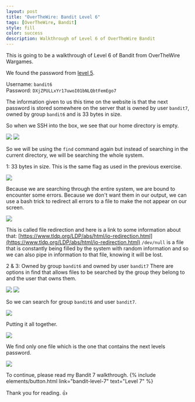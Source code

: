 ```yaml
---
layout: post
title: "OverTheWire: Bandit Level 6"
tags: [OverTheWire, Bandit]
style: fill
color: success
description: Walkthrough of Level 6 of OverTheWire Bandit
---
```


This is going to be a walkthrough of Level 6 of Bandit from OverTheWire Wargames.

We found the password from [level 5](bandit-level-5).

Username: `bandit6`  
Password: `DXjZPULLxYr17uwoI01bNLQbtFemEgo7`

The information given to us this time on the website is that the next password is stored somewhere on the server that is owned by user `bandit7`, owned by group `bandit6` and is 33 bytes in size.

So when we SSH into the box, we see that our home directory is empty.

![](/assets/posts/OverTheWire/Bandit/Bandit6/picture1.png)
![](/assets/posts/OverTheWire/Bandit/Bandit6/picture2.png)

So we will be using the `find` command again but instead of searching in the current directory, we will be searching the whole system.

1: 33 bytes in size.
This is the same flag as used in the previous exercise.

![](/assets/posts/OverTheWire/Bandit/Bandit6/picture3.png)

Because we are searching through the entire system, we are bound to encounter some errors. Because we don't want them in our output, we can use a bash trick to redirect all errors to a file to make the not appear on our screen. 

![](/assets/posts/OverTheWire/Bandit/Bandit6/picture4.png)

This is called file redirection and here is a link to some information about that: [https://www.tldp.org/LDP/abs/html/io-redirection.html](https://www.tldp.org/LDP/abs/html/io-redirection.html)
`/dev/null` is a file that is constantly being filled by the system with random information and so we can also pipe in information to that file, knowing it will be lost.

2 & 3: Owned by group `bandit6` and owned by user `bandit7`
There are options in find that allows files to be searched by the group they belong to and the user that owns them.

![](/assets/posts/OverTheWire/Bandit/Bandit6/picture5.png)
![](/assets/posts/OverTheWire/Bandit/Bandit6/picture6.png)

So we can search for group `bandit6` and user `bandit7`.

![](/assets/posts/OverTheWire/Bandit/Bandit6/picture7.png)

Putting it all together.

![](/assets/posts/OverTheWire/Bandit/Bandit6/picture8.png)

We find only one file which is the one that contains the next levels password.

![](/assets/posts/OverTheWire/Bandit/Bandit6/picture9.png)

To continue, please read my Bandit 7 walkthrough. {% include elements/button.html link="bandit-level-7" text="Level 7" %}

Thank you for reading. :+1: